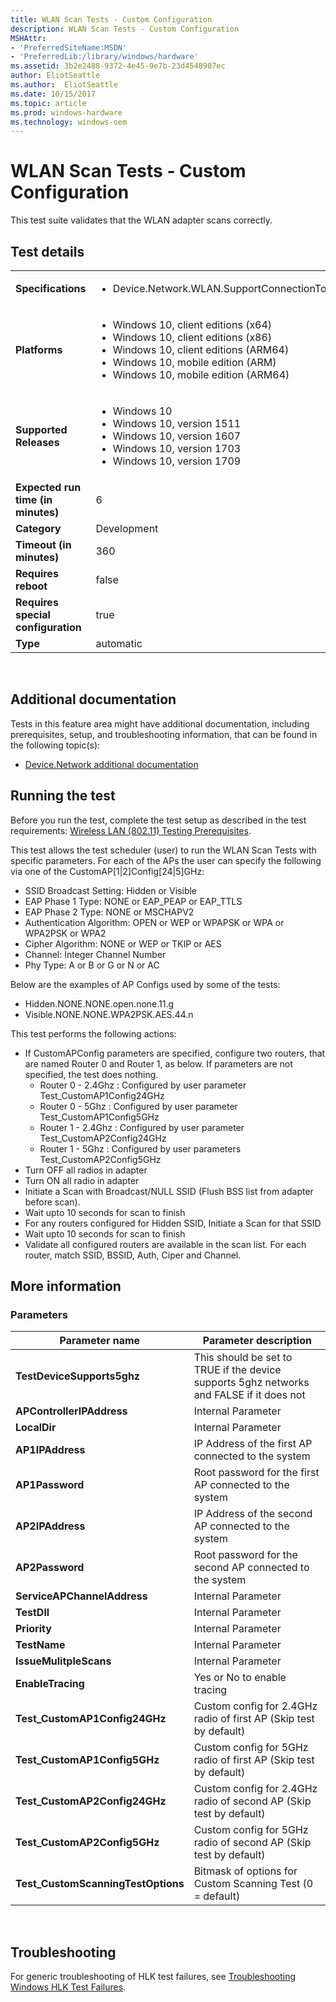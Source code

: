 ```yaml
---
title: WLAN Scan Tests - Custom Configuration
description: WLAN Scan Tests - Custom Configuration
MSHAttr:
- 'PreferredSiteName:MSDN'
- 'PreferredLib:/library/windows/hardware'
ms.assetid: 3b2e2488-9372-4e45-9e7b-23d4548907ec
author: EliotSeattle
ms.author:  EliotSeattle
ms.date: 10/15/2017
ms.topic: article
ms.prod: windows-hardware
ms.technology: windows-oem
---
```


# <span id="p_hlk_test.335b3de2-771f-44a3-90f5-6cc5e7c0d123"></span>WLAN Scan Tests - Custom Configuration


This test suite validates that the WLAN adapter scans correctly.

## Test details
|||
|---|---|
| **Specifications**  | <ul><li>Device.Network.WLAN.SupportConnectionToWiFiAP.ConnectionToWiFiAP</li></ul> |  
| **Platforms**   | <ul><li>Windows 10, client editions (x64)</li><li>Windows 10, client editions (x86)</li><li>Windows 10, client editions (ARM64)</li><li>Windows 10, mobile edition (ARM)</li><li>Windows 10, mobile edition (ARM64)</li></ul> |
| **Supported Releases** | <ul><li>Windows 10</li><li>Windows 10, version 1511</li><li>Windows 10, version 1607</li><li>Windows 10, version 1703</li><li>Windows 10, version 1709</li></ul> |
|**Expected run time (in minutes)**| 6 |
|**Category**| Development |
|**Timeout (in minutes)**| 360 |
|**Requires reboot**| false |
|**Requires special configuration**| true |
|**Type**| automatic |

 

## <span id="Additional_documentation"></span><span id="additional_documentation"></span><span id="ADDITIONAL_DOCUMENTATION"></span>Additional documentation


Tests in this feature area might have additional documentation, including prerequisites, setup, and troubleshooting information, that can be found in the following topic(s):

-   [Device.Network additional documentation](device-network-additional-documentation.md)

## <span id="Running_the_test"></span><span id="running_the_test"></span><span id="RUNNING_THE_TEST"></span>Running the test


Before you run the test, complete the test setup as described in the test requirements: [Wireless LAN (802.11) Testing Prerequisites](wireless-lan--80211--testing-prerequisites.md).

This test allows the test scheduler (user) to run the WLAN Scan Tests with specific parameters. For each of the APs the user can specify the following via one of the CustomAP\[1|2\]Config\[24|5\]GHz:

-   SSID Broadcast Setting: Hidden or Visible
-   EAP Phase 1 Type: NONE or EAP\_PEAP or EAP\_TTLS
-   EAP Phase 2 Type: NONE or MSCHAPV2
-   Authentication Algorithm: OPEN or WEP or WPAPSK or WPA or WPA2PSK or WPA2
-   Cipher Algorithm: NONE or WEP or TKIP or AES
-   Channel: Integer Channel Number
-   Phy Type: A or B or G or N or AC

Below are the examples of AP Configs used by some of the tests:

-   Hidden.NONE.NONE.open.none.11.g
-   Visible.NONE.NONE.WPA2PSK.AES.44.n

This test performs the following actions:

-   If CustomAPConfig parameters are specified, configure two routers, that are named Router 0 and Router 1, as below. If parameters are not specified, the test does nothing.
    -   Router 0 - 2.4Ghz : Configured by user parameter Test\_CustomAP1Config24GHz
    -   Router 0 - 5Ghz : Configured by user parameter Test\_CustomAP1Config5GHz
    -   Router 1 - 2.4Ghz : Configured by user parameter Test\_CustomAP2Config24GHz
    -   Router 1 - 5Ghz : Configured by user parameters Test\_CustomAP2Config5GHz
-   Turn OFF all radios in adapter
-   Turn ON all radio in adapter
-   Initiate a Scan with Broadcast/NULL SSID (Flush BSS list from adapter before scan).
-   Wait upto 10 seconds for scan to finish
-   For any routers configured for Hidden SSID, Initiate a Scan for that SSID
-   Wait upto 10 seconds for scan to finish
-   Validate all configured routers are available in the scan list. For each router, match SSID, BSSID, Auth, Ciper and Channel.

## <span id="More_information"></span><span id="more_information"></span><span id="MORE_INFORMATION"></span>More information


### <span id="Parameters"></span><span id="parameters"></span><span id="PARAMETERS"></span>Parameters

| Parameter name                      | Parameter description                                                                    |
|-------------------------------------|------------------------------------------------------------------------------------------|
| **TestDeviceSupports5ghz**          | This should be set to TRUE if the device supports 5ghz networks and FALSE if it does not |
| **APControllerIPAddress**           | Internal Parameter                                                                       |
| **LocalDir**                        | Internal Parameter                                                                       |
| **AP1IPAddress**                    | IP Address of the first AP connected to the system                                       |
| **AP1Password**                     | Root password for the first AP connected to the system                                   |
| **AP2IPAddress**                    | IP Address of the second AP connected to the system                                      |
| **AP2Password**                     | Root password for the second AP connected to the system                                  |
| **ServiceAPChannelAddress**         | Internal Parameter                                                                       |
| **TestDll**                         | Internal Parameter                                                                       |
| **Priority**                        | Internal Parameter                                                                       |
| **TestName**                        | Internal Parameter                                                                       |
| **IssueMulitpleScans**              | Internal Parameter                                                                       |
| **EnableTracing**                   | Yes or No to enable tracing                                                              |
| **Test\_CustomAP1Config24GHz**      | Custom config for 2.4GHz radio of first AP (Skip test by default)                        |
| **Test\_CustomAP1Config5GHz**       | Custom config for 5GHz radio of first AP (Skip test by default)                          |
| **Test\_CustomAP2Config24GHz**      | Custom config for 2.4GHz radio of second AP (Skip test by default)                       |
| **Test\_CustomAP2Config5GHz**       | Custom config for 5GHz radio of second AP (Skip test by default)                         |
| **Test\_CustomScanningTestOptions** | Bitmask of options for Custom Scanning Test (0 = default)                                |

 

## <span id="Troubleshooting"></span><span id="troubleshooting"></span><span id="TROUBLESHOOTING"></span>Troubleshooting


For generic troubleshooting of HLK test failures, see [Troubleshooting Windows HLK Test Failures](..\user\troubleshooting-windows-hlk-test-failures.md).

 

 






